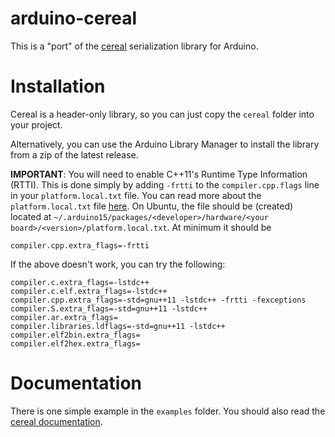 arduino-cereal
==============

This is a "port" of the [cereal](https://github.com/USCiLab/cereal) serialization library for Arduino.

Installation
============

Cereal is a header-only library, so you can just copy the `cereal` folder into your project.

Alternatively, you can use the Arduino Library Manager to install the library from a zip of the latest release.

**IMPORTANT**: You will need to enable C++11's Runtime Type Information (RTTI). This is done simply by adding `-frtti` to the `compiler.cpp.flags` line in your `platform.local.txt` file. You can read more about the `platform.local.txt` file [here](https://arduino.github.io/arduino-cli/0.21/platform-specification/#platformlocaltxt). On Ubuntu, the file should be (created) located at `~/.arduino15/packages/<developer>/hardware/<your board>/<version>/platform.local.txt`. At minimum it should be

```
compiler.cpp.extra_flags=-frtti
```

If the above doesn't work, you can try the following:

```
compiler.c.extra_flags=-lstdc++
compiler.c.elf.extra_flags=-lstdc++
compiler.cpp.extra_flags=-std=gnu++11 -lstdc++ -frtti -fexceptions
compiler.S.extra_flags=-std=gnu++11 -lstdc++
compiler.ar.extra_flags=
compiler.libraries.ldflags=-std=gnu++11 -lstdc++
compiler.elf2bin.extra_flags=
compiler.elf2hex.extra_flags=
```

Documentation
=============

There is one simple example in the `examples` folder. You should also read the [cereal documentation](https://uscilab.github.io/cereal/).
